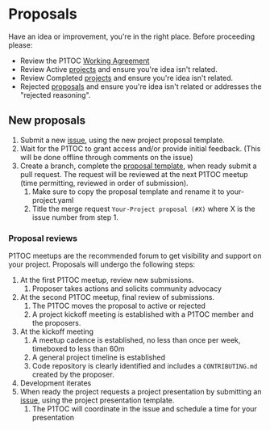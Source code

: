# Proposals

Have an idea or improvement, you're in the right place. Before proceeding please:
- Review the P1TOC [Working Agreement](/WORKINGAGREEMENT.md)
- Review Active [projects](/projects/active/) and ensure you're idea isn't related.
- Review Completed [projects](/projects/completed/) and ensure you're idea isn't related. 
- Rejected [proposals](/projects/rejected/) and ensure you're idea isn't related or addresses the "rejected reasoning".

## New proposals

1. Submit a new [issue](https://repo1.dso.mil/platform-one/p1toc/-/issues/new), using the new project proposal template.
2. Wait for the P1TOC to grant access and/or provide initial feedback. (This will be done offline through comments on the issue)
3. Create a branch, complete the [proposal template](proposal_template.yaml), when ready submit a pull request. The request will be reviewed at the next P1TOC meetup (time permitting, reviewed in order of submission).
   1. Make sure to copy the proposal template and rename it to your-project.yaml
   2. Title the merge request `Your-Project proposal (#X)` where X is the issue number from step 1.

### Proposal reviews

P1TOC meetups are the recommended forum to get visibility and support on your project. Proposals will undergo the following steps:

1. At the first P1TOC meetup, review new submissions.
   1. Proposer takes actions and solicits community advocacy
2. At the second P1TOC meetup, final review of submissions.
   1. The P1TOC moves the proposal to active or rejected
   2. A project kickoff meeting is established with a P1TOC member and the proposers.
3. At the kickoff meeting
   1. A meetup cadence is established, no less than once per week, timeboxed to less than 60m
   2. A general project timeline is established
   3. Code repository is clearly identified and includes a `CONTRIBUTING.md` created by the proposer.
4. Development iterates
5. When ready the project requests a project presentation by submitting an [issue](https://repo1.dso.mil/platform-one/p1toc/-/issues/new), using the project presentation template.
   1. The P1TOC will coordinate in the issue and schedule a time for your presentation
